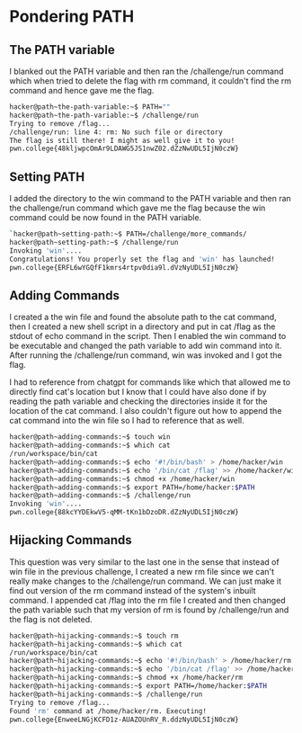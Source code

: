 # Pondering PATH

## The PATH variable

I blanked out the PATH variable and then ran the /challenge/run command which when tried to delete the flag with rm command, it couldn't find the rm command and hence gave me the flag.
```bash
hacker@path~the-path-variable:~$ PATH=""
hacker@path~the-path-variable:~$ /challenge/run
Trying to remove /flag...
/challenge/run: line 4: rm: No such file or directory
The flag is still there! I might as well give it to you!
pwn.college{48kljwpcOmAr9LDAWG5JS1nwZ02.dZzNwUDL5IjN0czW}
```
## Setting PATH

I added the directory to the win command to the PATH variable and then ran the challenge/run command which gave me the flag because the win command could be now found in the PATH variable.
```bash
`hacker@path~setting-path:~$ PATH=/challenge/more_commands/
hacker@path~setting-path:~$ /challenge/run
Invoking 'win'....
Congratulations! You properly set the flag and 'win' has launched!
pwn.college{ERFL6wYGQfF1kmrs4rtpv0dia9l.dVzNyUDL5IjN0czW}
```
## Adding Commands

I created a the win file and found the absolute path to the cat command, then I created a new shell script in a directory and put in cat /flag as the stdout of echo command in the script. Then I enabled the win command to be executable and changed the path variable to add win command into it. After running the /challenge/run command, win was invoked and I got the flag. 

I had to reference from chatgpt for commands like which that allowed me to directly find cat's location but I know that I could have also done if by reading the path variable and checking the directories inside it for the location of the cat command. I also couldn't figure out how to append the cat command into the win file so I had to reference that as well.

```bash
hacker@path~adding-commands:~$ touch win
hacker@path~adding-commands:~$ which cat
/run/workspace/bin/cat
hacker@path~adding-commands:~$ echo '#!/bin/bash' > /home/hacker/win
hacker@path~adding-commands:~$ echo '/bin/cat /flag' >> /home/hacker/win
hacker@path~adding-commands:~$ chmod +x /home/hacker/win
hacker@path~adding-commands:~$ export PATH=/home/hacker:$PATH
hacker@path~adding-commands:~$ /challenge/run
Invoking 'win'....
pwn.college{88kcYYDEkwV5-qMM-tKn1bDzoDR.dZzNyUDL5IjN0czW}
```

## Hijacking Commands

This question was very similar to the last one in the sense that instead of win file in the previous challenge, I created a new rm file since we can't really make changes to the /challenge/run command. We can just make it find out version of the rm command instead of the system's inbuilt command.
I appended cat /flag into the rm file I created and then changed the path variable such that my version of rm is found by /challenge/run and the flag is not deleted.

```bash
hacker@path~hijacking-commands:~$ touch rm
hacker@path~hijacking-commands:~$ which cat
/run/workspace/bin/cat
hacker@path~hijacking-commands:~$ echo '#!/bin/bash' > /home/hacker/rm
hacker@path~hijacking-commands:~$ echo '/bin/cat /flag' >> /home/hacker/rm
hacker@path~hijacking-commands:~$ chmod +x /home/hacker/rm
hacker@path~hijacking-commands:~$ export PATH=/home/hacker:$PATH
hacker@path~hijacking-commands:~$ /challenge/run
Trying to remove /flag...
Found 'rm' command at /home/hacker/rm. Executing!
pwn.college{EnweeLNGjKCFD1z-AUAZOUnRV_R.ddzNyUDL5IjN0czW}
```
